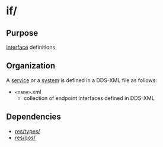 # if/

## Purpose

[Interface](../doc/doma/Interface.md) definitions.

## Organization

A [service](../doc/doma/Service.md) or a [system](../doc/doma/System.md) *<name>* is
defined in a DDS-XML file as follows:

 - `<name>`.xml
   - collection of endpoint interfaces defined in DDS-XML


## Dependencies

 - [res/types/](../res/types/README.md)
 - [res/qos/](../res/qos/README.md)
